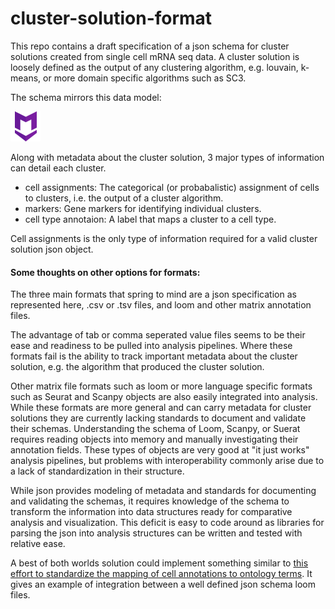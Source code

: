 # cluster-solution-format
This repo contains a draft specification of a json schema for cluster solutions created from single cell mRNA seq data. 
A cluster solution is loosely defined as the output of any clustering algorithm, e.g. louvain, k-means, or more domain 
specific algorithms such as SC3.  

The schema mirrors this data model:

![alt text](https://github.com/adam-p/markdown-here/raw/master/src/common/images/icon48.png "Data Model")


Along with metadata about the cluster solution, 3 major types of information can detail each cluster.
	
  * cell assignments: The categorical (or probabalistic) assignment of cells to clusters, i.e. the output of a cluster algorithm.
  *	markers: Gene markers for identifying individual clusters.
  *	cell type annotaion: A label that maps a cluster to a cell type.  

Cell assignments is the only type of information required for a valid cluster solution json object.

#### Some thoughts on other options for formats:

The three main formats that spring to mind are a json specification as represented here, .csv or .tsv files, and loom 
and other matrix annotation files.
 
The advantage of tab or comma seperated value files seems to be their ease and readiness to be pulled into analysis 
pipelines. Where these formats fail is the ability to track important metadata about the cluster solution, e.g. the 
algorithm that produced the cluster solution.

Other matrix file formats such as loom or more language specific formats such as Seurat and Scanpy objects are also 
easily integrated into analysis. While these formats are more general and can carry metadata for cluster solutions they 
are currently lacking standards to document and validate their schemas. Understanding the schema of Loom, Scanpy, or 
Suerat requires reading objects into memory and manually investigating their annotation fields. These types of objects 
are very good at "it just works" analysis pipelines, but problems with interoperability commonly arise due to a lack of 
standardization in their structure.

While json provides modeling of metadata and standards for documenting and validating the schemas, it requires knowledge
of the schema to transform the information into data structures ready for comparative analysis and visualization. This 
deficit is easy to code around as libraries for parsing the json into analysis structures can be written and tested with
relative ease.

A best of both worlds solution could implement something similar to [this effort to standardize the mapping of 
cell annotations to ontology terms](https://github.com/HumanCellAtlas/matrix_semantic_map). It gives an example of 
 integration between a well defined json schema loom files.

